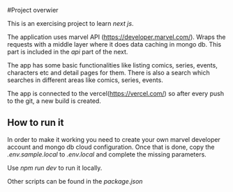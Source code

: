 #Project overwier

This is an exercising project to learn _next js_.

The application uses marvel API (https://developer.marvel.com/).
Wraps the requests with a middle layer where it does data caching in mongo db. This part is included in the _api_ part of the next.

The app has some basic functionalities like listing comics, series, events, characters etc and detail pages 
for them.
There is also a search which searches in different areas like comics, series, events.

The app is connected to the vercel(https://vercel.com/) so after every push to the git, a new build is created. 

## How to run it

In order to make it working you need to create your own marvel developer account and mongo db cloud configuration.
Once that is done, copy the _.env.sample.local_ to _.env.local_ and complete the missing parameters.

Use _npm run dev_ to run it locally.

Other scripts can be found in the _package.json_
